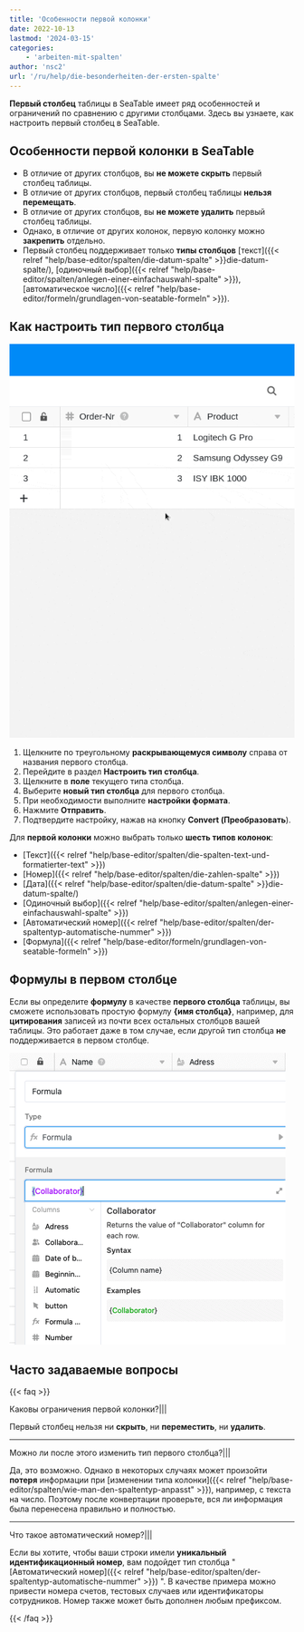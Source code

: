 ```yaml
---
title: 'Особенности первой колонки'
date: 2022-10-13
lastmod: '2024-03-15'
categories:
    - 'arbeiten-mit-spalten'
author: 'nsc2'
url: '/ru/help/die-besonderheiten-der-ersten-spalte'
---
```


**Первый столбец** таблицы в SeaTable имеет ряд особенностей и ограничений по сравнению с другими столбцами. Здесь вы узнаете, как настроить первый столбец в SeaTable.

## Особенности первой колонки в SeaTable

- В отличие от других столбцов, вы **не можете скрыть** первый столбец таблицы.
- В отличие от других столбцов, первый столбец таблицы **нельзя перемещать**.
- В отличие от других столбцов, вы **не можете удалить** первый столбец таблицы.
- Однако, в отличие от других колонок, первую колонку можно **закрепить** отдельно.
- Первый столбец поддерживает только **типы столбцов** [текст]({{< relref "help/base-editor/spalten/die-datum-spalte" >}}die-datum-spalte/), [одиночный выбор]({{< relref "help/base-editor/spalten/anlegen-einer-einfachauswahl-spalte" >}}), [автоматическое число]({{< relref "help/base-editor/formeln/grundlagen-von-seatable-formeln" >}}).

## Как настроить тип первого столбца

![Регулировка первой колонки](images/change-the-first-column.gif)

1. Щелкните по треугольному **раскрывающемуся символу** справа от названия первого столбца.
2. Перейдите в раздел **Настроить тип столбца**.
3. Щелкните в **поле** текущего типа столбца.
4. Выберите **новый тип столбца** для первого столбца.
5. При необходимости выполните **настройки формата**.
6. Нажмите **Отправить**.
7. Подтвердите настройку, нажав на кнопку **Convert (Преобразовать**).

Для **первой колонки** можно выбрать только **шесть типов колонок**:

- [Текст]({{< relref "help/base-editor/spalten/die-spalten-text-und-formatierter-text" >}})
- [Номер]({{< relref "help/base-editor/spalten/die-zahlen-spalte" >}})
- [Дата]({{< relref "help/base-editor/spalten/die-datum-spalte" >}}die-datum-spalte/)
- [Одиночный выбор]({{< relref "help/base-editor/spalten/anlegen-einer-einfachauswahl-spalte" >}})
- [Автоматический номер]({{< relref "help/base-editor/spalten/der-spaltentyp-automatische-nummer" >}})
- [Формула]({{< relref "help/base-editor/formeln/grundlagen-von-seatable-formeln" >}})

## Формулы в первом столбце

Если вы определите **формулу** в качестве **первого столбца** таблицы, вы сможете использовать простую формулу **{имя столбца}**, например, для **цитирования** записей из почти всех остальных столбцов вашей таблицы. Это работает даже в том случае, если другой тип столбца **не** поддерживается в первом столбце.

![Возможности с типом столбца Формула в первом столбце таблицы](images/formular-in-the-first-column-1.png)

## Часто задаваемые вопросы

{{< faq >}}

Каковы ограничения первой колонки?|||

Первый столбец нельзя ни **скрыть**, ни **переместить**, ни **удалить**.

---

Можно ли после этого изменить тип первого столбца?|||

Да, это возможно. Однако в некоторых случаях может произойти **потеря** информации при [изменении типа колонки]({{< relref "help/base-editor/spalten/wie-man-den-spaltentyp-anpasst" >}}), например, с текста на число. Поэтому после конвертации проверьте, вся ли информация была перенесена правильно и полностью.

---

Что такое автоматический номер?|||

Если вы хотите, чтобы ваши строки имели **уникальный идентификационный номер**, вам подойдет тип столбца " [Автоматический номер]({{< relref "help/base-editor/spalten/der-spaltentyp-automatische-nummer" >}}) ". В качестве примера можно привести номера счетов, тестовых случаев или идентификаторы сотрудников. Номер также может быть дополнен любым префиксом.

{{< /faq >}}
